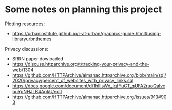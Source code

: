 # Some notes on planning this project

Plotting resources:
* https://urbaninstitute.github.io/r-at-urban/graphics-guide.html#using-libraryurbnthemes


Privacy discussions:
* SRRN paper dowloaded
* https://discuss.httparchive.org/t/tracking-your-privacy-and-the-web/1304
* https://github.com/HTTPArchive/almanac.httparchive.org/blob/main/sql/2020/privacy/percent_of_websites_with_privacy_links.sql
* https://docs.google.com/document/d/1hIllsWd_IqfYuGT_qUFA2ruoQaIvcbuYpNHJLB4AqkU/edit
* https://github.com/HTTPArchive/almanac.httparchive.org/issues/913#903
